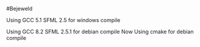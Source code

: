 ﻿#Bejeweld

Using GCC 5.1 SFML 2.5 for windows compile


Using GCC 8.2 SFML 2.5.1 for debian compile
Now Using cmake for debian compile
